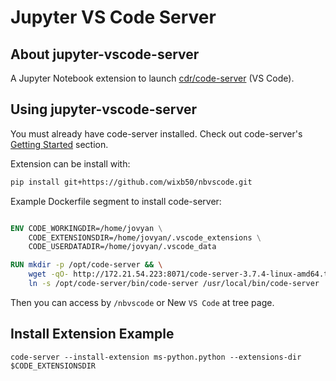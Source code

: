 # Jupyter VS Code Server

## About jupyter-vscode-server

A Jupyter Notebook extension to launch [cdr/code-server](https://github.com/cdr/code-server) (VS Code).

## Using jupyter-vscode-server

You must already have code-server installed. Check out code-server's [Getting Started](https://github.com/cdr/code-server#getting-started) section.

Extension can be install with:

```bash
pip install git+https://github.com/wixb50/nbvscode.git
```

Example Dockerfile segment to install code-server:

```Dockerfile

ENV CODE_WORKINGDIR=/home/jovyan \
    CODE_EXTENSIONSDIR=/home/jovyan/.vscode_extensions \
    CODE_USERDATADIR=/home/jovyan/.vscode_data

RUN mkdir -p /opt/code-server && \
    wget -qO- http://172.21.54.223:8071/code-server-3.7.4-linux-amd64.tar.gz | tar zxvf - --strip-components=1 -C /opt/code-server && \
    ln -s /opt/code-server/bin/code-server /usr/local/bin/code-server
```

Then you can access by `/nbvscode` or New `VS Code` at tree page.

## Install Extension Example

```
code-server --install-extension ms-python.python --extensions-dir $CODE_EXTENSIONSDIR
```
